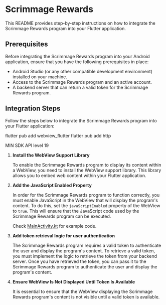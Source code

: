 # Scrimmage Rewards

This README provides step-by-step instructions on how to integrate
the Scrimmage Rewards program into your Flutter application.

## Prerequisites

Before integrating the Scrimmage Rewards program into your Android application,
ensure that you have the following prerequisites in place:

- Android Studio (or any other compatible development environment) installed on your machine.
- Access to the Scrimmage Rewards program and an active account.
- A backend server that can return a valid token for the Scrimmage Rewards program.

## Integration Steps

Follow the steps below to integrate the Scrimmage Rewards program into your Flutter application:



[//]: # (TODO FIX BELOW)


[//]: # (flutter pub add webview_flutter_android)
flutter pub add webview_flutter
flutter pub add http

MIN SDK API level 19



1. **Install the WebView Support Library**

   To enable the Scrimmage Rewards program to display its content within a WebView,
   you need to install the WebView support library. This library allows you to embed
   web content within your Flutter application.

2. **Add the JavaScript Enabled Property**

   In order for the Scrimmage Rewards program to function correctly,
   you must enable JavaScript in the WebView that will display
   the program's content. To do this, set the `javaScriptEnabled` property
   of the WebView to `true`. This will ensure that the JavaScript code used
   by the Scrimmage Rewards program can be executed.

   Check [MainActivity.kt](./app/src/main/java/co/scrimmage/rewards/androidexample/MainActivity.kt) for example code.

3. **Add token retrieval logic for user authentication**

   The Scrimmage Rewards program requires a valid token to authenticate
   the user and display the program's content. To retrieve a valid token,
   you must implement the logic to retrieve the token from your backend server.
   Once you have retrieved the token, you can pass it to the Scrimmage Rewards
   program to authenticate the user and display the program's content.

4. **Ensure WebView Is Not Displayed Until Token Is Available**

   It is essential to ensure that the WebView displaying the Scrimmage Rewards
   program's content is not visible until a valid token is available.

